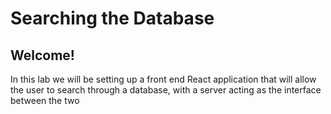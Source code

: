 # Searching the Database

## Welcome!

In this lab we will be setting up a front end React application that will allow the user to search through a database, with a server acting as the interface between the two
